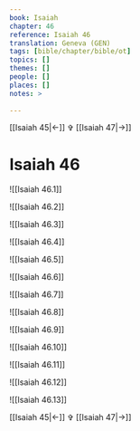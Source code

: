 ```yaml
---
book: Isaiah
chapter: 46
reference: Isaiah 46
translation: Geneva (GEN)
tags: [bible/chapter/bible/ot]
topics: []
themes: []
people: []
places: []
notes: >
  
---
```


[[Isaiah 45|<-]] ✞ [[Isaiah 47|->]]

# Isaiah 46

![[Isaiah 46.1]]

![[Isaiah 46.2]]

![[Isaiah 46.3]]

![[Isaiah 46.4]]

![[Isaiah 46.5]]

![[Isaiah 46.6]]

![[Isaiah 46.7]]

![[Isaiah 46.8]]

![[Isaiah 46.9]]

![[Isaiah 46.10]]

![[Isaiah 46.11]]

![[Isaiah 46.12]]

![[Isaiah 46.13]]

[[Isaiah 45|<-]] ✞ [[Isaiah 47|->]]
